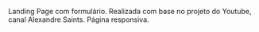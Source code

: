 Landing Page com formulário.
Realizada com base no projeto do Youtube, canal Alexandre Saints.
Página responsiva.
